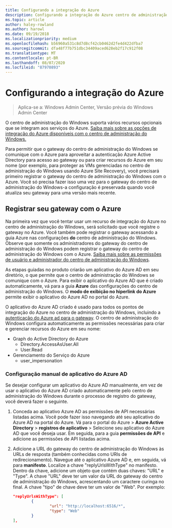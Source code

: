 ```yaml
---
title: Configurando a integração do Azure
description: Configurando a integração do Azure centro de administração do Windows (projeto Honolulu). Conectando o gateway do centro de administração do Windows ao Azure.
ms.topic: article
author: haley-rowland
ms.author: harowl
ms.date: 09/19/2018
ms.localizationpriority: medium
ms.openlocfilehash: b56960a531c8d7d8cf42cb0462d2fe4d422dfba7
ms.sourcegitcommit: dfa48f77b751dbc34409aced628eb2f17c912f08
ms.translationtype: MT
ms.contentlocale: pt-BR
ms.lasthandoff: 08/07/2020
ms.locfileid: "87970893"
---
```

# <a name="configuring-azure-integration"></a>Configurando a integração do Azure

>Aplica-se a: Windows Admin Center, Versão prévia do Windows Admin Center

O centro de administração do Windows suporta vários recursos opcionais que se integram aos serviços do Azure. [Saiba mais sobre as opções de integração do Azure disponíveis com o centro de administração do Windows.](../plan/azure-integration-options.md)

Para permitir que o gateway do centro de administração do Windows se comunique com o Azure para aproveitar a autenticação Azure Active Directory para acesso ao gateway ou para criar recursos do Azure em seu nome (por exemplo, para proteger as VMs gerenciadas no centro de administração do Windows usando Azure Site Recovery), você precisará primeiro registrar o gateway do centro de administração do Windows com o Azure. Você só precisa fazer isso uma vez para o gateway do centro de administração do Windows-a configuração é preservada quando você atualiza seu gateway para uma versão mais recente.

## <a name="register-your-gateway-with-azure"></a>Registrar seu gateway com o Azure

Na primeira vez que você tentar usar um recurso de integração do Azure no centro de administração do Windows, será solicitado que você registre o gateway no Azure. Você também pode registrar o gateway acessando a guia Azure nas configurações **do** centro de administração do Windows. Observe que somente os administradores do gateway do centro de administração do Windows podem registrar o gateway do centro de administração do Windows com o Azure. [Saiba mais sobre as permissões de usuário e administrador do centro de administração do Windows](../configure/user-access-control.md#gateway-access-role-definitions).

As etapas guiadas no produto criarão um aplicativo do Azure AD em seu diretório, o que permite que o centro de administração do Windows se comunique com o Azure. Para exibir o aplicativo do Azure AD que é criado automaticamente, vá para a guia **Azure** das configurações do centro de administração do Windows. O **modo de exibição no hiperlink do Azure** permite exibir o aplicativo do Azure AD no portal do Azure.

O aplicativo do Azure AD criado é usado para todos os pontos de integração do Azure no centro de administração do Windows, incluindo a [autenticação do Azure ad para o gateway](../configure/user-access-control.md#azure-active-directory). O centro de administração do Windows configura automaticamente as permissões necessárias para criar e gerenciar recursos do Azure em seu nome:

- Graph do Active Directory do Azure
    - Directory.AccessAsUser.All
    - User.Read
- Gerenciamento do Serviço do Azure
    - user_impersonation

### <a name="manual-azure-ad-app-configuration"></a>Configuração manual de aplicativo do Azure AD

Se desejar configurar um aplicativo do Azure AD manualmente, em vez de usar o aplicativo do Azure AD criado automaticamente pelo centro de administração do Windows durante o processo de registro do gateway, você deverá fazer o seguinte.

1. Conceda ao aplicativo Azure AD as permissões de API necessárias listadas acima. Você pode fazer isso navegando até seu aplicativo do Azure AD na portal do Azure. Vá para o portal do Azure > **Azure Active Directory**  >  **registros de aplicativo** > Selecione seu aplicativo do Azure AD que você deseja usar. Em seguida, para a guia **permissões de API** e adicione as permissões de API listadas acima.
2. Adicione a URL do gateway do centro de administração do Windows às URLs de resposta (também conhecidas como URIs de redirecionamento). Navegue até o aplicativo Azure AD e, em seguida, vá para **manifesto**. Localize a chave "replyUrlsWithType" no manifesto. Dentro da chave, adicione um objeto que contém duas chaves: "URL" e "Type". A chave "URL" deve ter um valor da URL do gateway do centro de administração do Windows, acrescentando um caractere curinga no final. A chave "tipo" de chave deve ter um valor de "Web". Por exemplo:

    ```json
    "replyUrlsWithType": [
            {
                    "url": "http://localhost:6516/*",
                    "type": "Web"
            }
    ],
    ```

